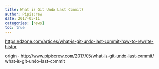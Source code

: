 ```yaml
---
title: What is Git Undo Last Commit?
author: PipisCrew
date: 2017-05-11
categories: [news]
toc: true
---
```


https://dzone.com/articles/what-is-git-undo-last-commit-how-to-rewrite-histor

origin - http://www.pipiscrew.com/2017/05/what-is-git-undo-last-commit/ what-is-git-undo-last-commit
